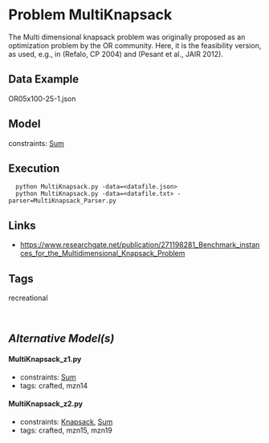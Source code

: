 # Problem MultiKnapsack

The Multi dimensional knapsack problem was originally proposed as an optimization problem by the OR community.
Here, it is the feasibility version, as used, e.g., in (Refalo, CP 2004) and (Pesant et al., JAIR 2012).

## Data Example
  OR05x100-25-1.json

## Model
  constraints: [Sum](http://pycsp.org/documentation/constraints/Sum)

## Execution
```
  python MultiKnapsack.py -data=<datafile.json>
  python MultiKnapsack.py -data=<datafile.txt> -parser=MultiKnapsack_Parser.py
```

## Links
  - https://www.researchgate.net/publication/271198281_Benchmark_instances_for_the_Multidimensional_Knapsack_Problem

## Tags
 recreational

<br />

## _Alternative Model(s)_

#### MultiKnapsack_z1.py
 - constraints: [Sum](http://pycsp.org/documentation/constraints/Sum)
 - tags: crafted, mzn14
#### MultiKnapsack_z2.py
 - constraints: [Knapsack](http://pycsp.org/documentation/constraints/Knapsack), [Sum](http://pycsp.org/documentation/constraints/Sum)
 - tags: crafted, mzn15, mzn19

